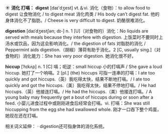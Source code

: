 ☀ <span class="category">**消化 打嗝：**</span>
<span class="vocabulary">**digest**</span> [daɪ'dʒest] 
<span class="definition">vt.＆vi. 消化（食物）：</span>to allow food to digest 让食物消化 / to digest meat 消化肉类 / His body can’t digest fat. 他的身体消化不了脂肪。/ Cheese is very difficult to digest. 奶酪很难消化。

<span class="vocabulary">**digestion**</span> [daɪˈdʒestʃən; dɪ-]
<span class="definition">n. 1 [U]（对食物的）消化：</span>No liquids are served with meals because they interfere with digestion. 上饭菜时不要同时上汤水或饮品，因为这会影响消化。/ the digestion of fats 对脂肪的消化 / Peppermint aids digestion.（胡椒）薄荷有助于消化。<span class="definition">2 [C, usually sing.]（对食物的）消化能力：</span>She has very poor digestion. 她消化很不好。
           
<span class="vocabulary">**hiccup**</span> [ˈhɪkʌp]
<span class="definition">n. 1 [C] 嗝；呃逆：</span>small hiccup 小的打嗝声 / She gave a loud hiccup. 她打了一个响嗝。<span class="definition">2 [pl.] (the) hiccups 可指一连串的打嗝：</span>I ate too quickly and got hiccups.（英）我吃得太快，结果不断地打嗝。/ I ate too quickly and got the hiccups.（美）我吃得太快，结果不停地打嗝。/ He had hiccups.（英）他接连打嗝。/ He had the hiccups.（美）他接连打嗝。/ A young baby may frequently get a bout of hiccups during or soon after a feed. 小婴儿进食过程中或刚刚进食后经常会打嗝。<span class="definition">vi. 打嗝：</span>She was still hiccupping from the egg she had swallowed whole. 刚才一口吞下整个鸡蛋，她现在还在打嗝。

相关词义延伸：
· digestion还可指身体的消化系统。